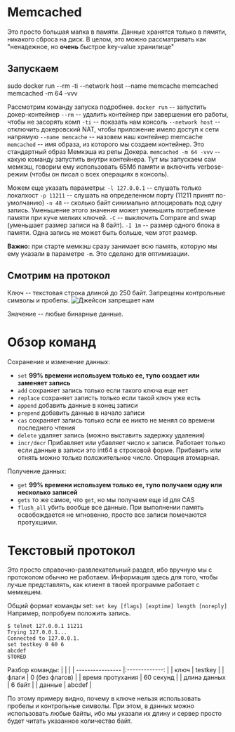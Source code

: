 # Memcached

Это просто большая мапка в памяти.
Данные хранятся только в пямяти, никакого сброса на диск.
В целом, это можно рассматривать как "ненадежное, но **очень** быстрое key-value хранилище"

## Запускаем

sudo docker run --rm -ti --network host --name memcache memcached memcached -m 64 -vvv

Рассмотрим команду запуска подробнее.
`docker run` -- запустить докер-контейнер
`--rm` -- удалить контейнер при завершении его работы, чтобы не засорять комп
`-ti` -- показать нам консоль
`--network host` -- отключить докеровский NAT, чтобы приложение имело доступ к сети напрямую
`--name memcache` -- назовем наш контейнер memcache
`memcached` -- имя образа, из которого мы создаем контейнер. Это стандартный образ Мемкэша из репы Докера.
`memcached -m 64 -vvv` -- какую команду запустить внутри контейнера. Тут мы запускаем сам мемкэш, говорим ему использовать 65Мб памяти и включить verbose-режим (чтобы он писал о всех операциях в консоль).

Можем еще указать параметры:
`-l 127.0.0.1` -- слушать только локалхост
`-p 11211` -- слушать на определенном порту (11211 принят по-умолчанию)
`-n 48` -- сколько байт синимально аллоцировать под одну запись. Уменьшение этого значения может уменьшить потребление памяти при куче мелких ключей.
`-C` -- выключить Compare and swap (уменьшает размер записи на 8 байт).
`-I 1m` -- размер одного блока в памяти. Одна запись не может быть больше, чем этот размер.

**Важно:** при старте мемкэш сразу занимает всю память, которую мы ему указали в параметре `-m`. Это сделано для оптимизации.

## Смотрим на протокол

Ключ -- текстовая строка длиной до 250 байт. Запрещены контрольные символы и пробелы.
![Джейсон запрещает нам](https://i.imgflip.com/51wax2.jpg)

Значение -- любые бинарные данные.

# Обзор команд

Сохранение и изменение данных:
- `set` **99% времени используем только ее, тупо создает или заменяет запись**
- `add` сохраняет запись только если такого ключа еще нет
- `replace` сохраняет записть только если такой ключ уже есть
- `append` добавить данные в конец записи
- `prepend` добавить данные в начало записи
- `cas` сохраняет запись только если ее никто не менял со времени последнего чтения
- `delete` удаляет запись (можно выставить задержку удаления)
- `incr/decr` Прибавляет или убавляет число к записи. Работает только если данные в записи это int64 в строковой форме. Прибавить или отнять можно только положительное число. Операция атомарная.

Получение данных:
- `get` **99% времени используем только ее, тупо получаем одну или несколько записей**
- `gets` то же самое, что `get`, но мы получаем еще id для CAS
- `flush_all` убить вообще все данные. При выполнении память освобождается не мгновенно, просто все записи помечаются протухшими.

# Текстовый протокол

Это просто справочно-развлекательный раздел, ибо вручную мы с протоколом обычно не работаем.
Информация здесь для того, чтобы лучше представлять, как клиент в твоей программе работает с мемкешем.

Общий формат команды set: `set key [flags] [exptime] length [noreply]`
Например, попробуем положить запись.
```
$ telnet 127.0.0.1 11211
Trying 127.0.0.1...
Connected to 127.0.0.1.
set testkey 0 60 6
abcdef
STORED
```
Разбор команды:
|                  |                |
| ---------------- |:-------------: |
| ключ             | testkey        |
| флаги            | 0 (без флагов) |
| время протухания | 60 секунд      |
| длина данных     | 6 байт         |
| данные           | abcdef         |

По этому примеру видно, почему в ключе нельзя использовать пробелы и контрольные символы.
При этом, в данных можно использовать любые байты, ибо мы указали их длину и сервер просто будет читать указанное количество байт.
